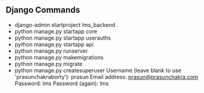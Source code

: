 ## Django Commands
- django-admin startproject lms_backend .
- python manage.py startapp core
- python manage.py startapp userauths
- python manage.py startapp api     
- python manage.py runserver      
- python manage.py makemigrations   
- python manage.py migrate
- python manage.py createsuperuser
    Username (leave blank to use 'prasunchakraborty'): prasun
    Email address: prasun@prasunchakra.com
    Password: lms
    Password (again): lms

